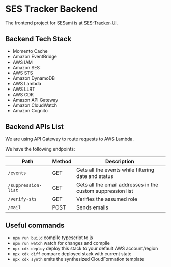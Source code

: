 # SES Tracker Backend

The frontend project for SESami is at [SES-Tracker-UI](https://github.com/ShivamJoker/SES-Tracker-UI).

## Backend Tech Stack
- Momento Cache
- Amazon EventBridge
- AWS IAM
- Amazon SES
- AWS STS
- Amazon DynamoDB
- AWS Lambda
- AWS LLRT
- AWS CDK
- Amazon API Gateway
- Amazon CloudWatch
- Amazon Cognito

## Backend APIs List

We are using API Gateway to route requests to AWS Lambda.

We have the following endpoints:

| Path                | Method | Description                                                 |
| ------------------- | ------ | ----------------------------------------------------------- |
| `/events`           | GET    | Gets all the events while filtering date and status         |
| `/suppression-list` | GET    | Gets all the email addresses in the custom suppression list |
| `/verify-sts`       | GET    | Verifies the assumed role                                   |
| `/mail`             | POST   | Sends emails                                                |

## Useful commands

* `npm run build`   compile typescript to js
* `npm run watch`   watch for changes and compile
* `npx cdk deploy`  deploy this stack to your default AWS account/region
* `npx cdk diff`    compare deployed stack with current state
* `npx cdk synth`   emits the synthesized CloudFormation template
